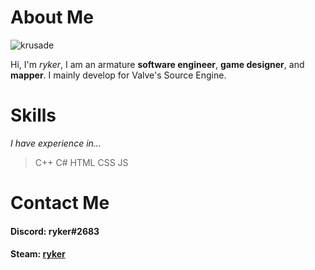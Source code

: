 # About Me

![krusade](https://lh3.googleusercontent.com/fife/AAWUweUjEaTf5dRQO62Px_NWqhp2_GC3NtmbNSplwGbEqVzzMZmsi8LaMFCwpbmXpSXi1gthvjaBfBOniUBOZey1Jk2ym7XhZuZ-j2RsQ9UXJPEpCAHVVF06ht8NHBmITVSvryrWxnR-TfHldUIa-IptD6Lhpj3hwmyMnTPrNbb6_6CxmjBMkeNTnp4zy95wsFz5-jgi_skh7z4dfgCnX7ggWWi1DMa_aTvU-UqfzHgd5RdzyjYpyqjl-A43GXfvsdPm1duq3z2zyrmc0kRw-z28WTJf-2vsZX-iucEGISBWylVBbz4ulnBQhGlnAH3_t_ZEnfPoZ7yCRy8uV6tCwOQOk9sB1vERYWhV-zfVch1-HHvM0NKttOCV9BTe3KSv9KN3wIEtUX3xzKce_Bluy9vMZSw88Q2LXmEKGIWGKNgwr5OYCDMk18QuI4Xiqvlo9GcpVkO6Zh9eUb5vfZREY70-rpWTuFauEFSFTdOMHCyG3MRCI-lua5VIW2IijNM26PSSv3twCFUGinNbPh6PILjKwtep0cd1-BCZKCYLRTje7pRQ7oz2NqW47nX4RDeG5tliBEiwoa-AEDbrrbE1C7UGTTWNbdcJo1e9VbtzUWUBOI9hwGrJ8UK0Q__3CdbL-xBcuFqoTcXdFDnEOyAUlpjFSY76dvRFogJCOAhWYCllcRz7VeHU5pLcZdYJ-OETRbY5D0tO9Zfw4W0Uoew7FmBsEvpXOp1brCibuCpq-zDPpcJ7t-IF9RrdmJ4d0xAiH23aJJSDOefK2gYrJ4OWZ2TrwQbACIoVL0lQj8faRtdBPJs5X59jH65guQOeBQY2gYvGTX6Xx5YXmaX_vXkTAseAnqXs1JR_H0kfus6rwtIsS32RuL317W9athlndiYuywrBakkM-d20zHJFGj9CMrGZQYPOPhsZs0B_oQp_LcQQESQIzIvag67dEXr7HZ9LJoZC7mPduw11Sap23LvrJaXzLX2B3ibIBiWEDMtt6YjpwemoZRPlwujJYjF08xCpRD3ikojAGvJg7anpJtIk06IebhRLa312ES_Pt8-fcMgCSHa5aYsOjcEYri1vseOMUGDerAK1oQJW8M3vIt5UtP67GNIcMcEenNa1NBKBP-ZpSzkiQJ7oFuF5EisSs_GhYZU0OTY7Gvs2Y4amC-p4s3Zivk1ZP1z-NX2fZ_KSIL9UdHRkypuFxwe044faf6kAR2o6PAkxA13I3B3gxkKa_6GMl997QU2utEoS1uorvalmX3PadIoZemYgwUDrYOlwj1NXQndxItQ=w1319-h627)

Hi, I'm *ryker*, I am an armature **software engineer**, **game designer**, and **mapper**. I mainly develop for Valve's Source Engine.


# Skills

*I have experience in...*

> C++
> C#
> HTML
> CSS
> JS



# Contact Me

#### Discord: ryker#2683

#### Steam: [ryker](https://steamcommunity.com/profiles/76561198842560082/)

